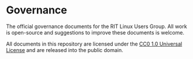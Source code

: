 Governance
==========

The official governance documents for the RIT Linux Users Group. All
work is open-source and suggestions to improve these documents is
welcome.

All documents in this repository are licensed under the
[CC0 1.0 Universal License](https://creativecommons.org/publicdomain/zero/1.0/)
and are released into the public domain.
